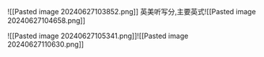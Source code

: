 ![[Pasted image 20240627103852.png]]
英美听写分,主要英式![[Pasted image 20240627104658.png]]

![[Pasted image 20240627105341.png]]![[Pasted image 20240627110630.png]]